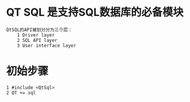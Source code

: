 # QT SQL 是支持SQL数据库的必备模块
    QtSQL的API被划分分为三个层：
        1 Driver layer
        2 SQL API layer
        3 User interface layer
# 初始步骤
    1 #include <QtSql>
    2 QT += sql